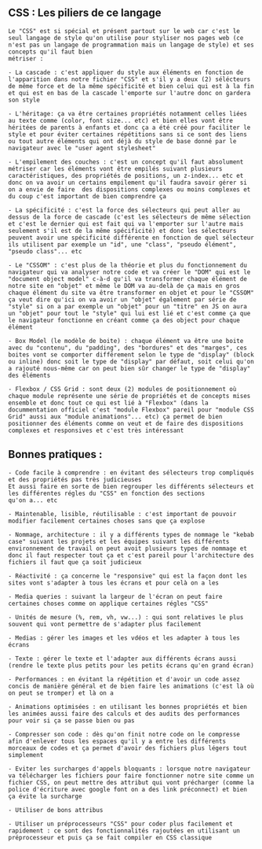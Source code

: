 ## CSS : Les piliers de ce langage 

    Le "CSS" est si spécial et présent partout sur le web car c'est le seul langage de style qu'on utilise pour styliser nos pages web (ce n'est pas un langage de programmation mais un langage de style) et ses concepts qu'il faut bien 
    métriser : 

    - La cascade : c'est appliquer du style aux éléments en fonction de l'apparition dans notre fichier "CSS" et s'il y a deux (2) sélécteurs de même force et de la même spécificité et bien celui qui est à la fin et qui est en bas de la cascade l'emporte sur l'autre donc on gardera son style
    
    - L'héritage: ça va être certaines propriétés notamment celles liées au texte comme (color, font size... etc) et bien elles vont être héritées de parents à enfants et donc ça a été créé pour faciliter le style et pour éviter certaines répétitions sans si ce sont des liens ou tout autre éléments qui ont déjà du style de base donné par le navigateur avec le "user agent stylesheet"
    
    - L'empilement des couches : c'est un concept qu'il faut absolument métriser car les éléments vont être empilés suivant plusieurs caractéristiques, des propriétés de positions, un z-index... etc et donc on va avoir un certains empilement qu'il faudra savoir gérer si on a envie de faire  des dispositions complexes ou moins complexes et du coup c'est important de bien comprendre ça 
    
    - La spécificité : c'est la force des sélecteurs qui peut aller au dessus de la force de cascade (c'est les sélecteurs de même sélection et c'est le dernier qui est fait qui va l'emporter sur l'autre mais seulement s'il est de la même spécificité) et donc les sélecteurs peuvent avoir une spécificité différente en fonction de quel sélecteur ils utilisent par exemple un "id", une "class", "pseudo élément", "pseudo class"... etc 
     
    - Le "CSSOM" : c'est plus de la théorie et plus du fonctionnement du navigateur qui va analyser notre code et va créer le "DOM" qui est le "document object model" c-à-d qu'il va transformer chaque élément de notre site en "objet" et même le DOM va au-delà de ça mais en gros chaque élément du site va être transformer en objet et pour le "CSSOM" ça veut dire qu'ici on va avoir un "objet" également par série de "style" si on a par exemple un "objet" pour un "titre" en JS on aura un "objet" pour tout le "style" qui lui est lié et c'est comme ça que le navigateur fonctionne en créant comme ça des object pour chaque élément 
    
    - Box Model (le modèle de boite) : chaque élément va être une boite avec du "contenu", du "padding", des "bordures" et des "marges", ces boites vont se comporter différement selon le type de "display" (block ou inline) donc soit le type de "display" par défaut, soit celui qu'on a rajouté nous-même car on peut bien sûr changer le type de "display" des éléments 
    
    - Flexbox / CSS Grid : sont deux (2) modules de positionnement où chaque module représente une série de propriétés et de concepts mises ensemble et donc tout ce qui est lié à "Flexbox" (dans la docummentation officiel c'est "module Flexbox" pareil pour "module CSS Grid" aussi aux "module animations"... etc) ça permet de bien positionner des éléments comme on veut et de faire des dispositions complexes et responsives et c'est très intéressant

## Bonnes pratiques : 

    - Code facile à comprendre : en évitant des sélecteurs trop compliqués et des propriétés pas très judicieuses
    Et aussi faire en sorte de bien regrouper les différents sélecteurs et les différentes régles du "CSS" en fonction des sections 
    qu'on a... etc   

    - Maintenable, lisible, réutilisable : c'est important de pouvoir modifier facilement certaines choses sans que ça explose

    - Nommage, architecture : il y a différents types de nommage le "kebab case" suivant les projets et les équipes suivant les différents environnement de travail on peut avoit plusieurs types de nommage et donc il faut respecter tout ça et c'est pareil pour l'architecture des fichiers il faut que ça soit judicieux

    - Réactivité : ça concerne le "responsive" qui est la façon dont les sites vont s'adapter à tous les écrans et pour celà on a les

    - Media queries : suivant la largeur de l'écran on peut faire certaines choses comme on applique certaines régles "CSS" 

    - Unités de mesure (%, rem, vh, vw...) : qui sont relatives le plus souvent qui vont permettre de s'adapter plus facilement

    - Medias : gérer les images et les vdéos et les adapter à tous les écrans

    - Texte : gérer le texte et l'adapter aux différents écrans aussi (rendre le texte plus petits pour les petits écrans qu'en grand écran)

    - Performances : en évitant la répétition et d'avoir un code assez concis de manière général et de bien faire les animations (c'est là où on peut se tromper) et là on a 
    
    - Animations optimisées : en utilisant les bonnes propriétés et bien les animées aussi faire des calculs et des audits des performances pour voir si ça se passe bien ou pas

    - Compresser son code : dès qu'on finit notre code on le compresse afin d'enlever tous les espaces qu'il y a entre les différents 
    morceaux de codes et ça permet d'avoir des fichiers plus légers tout simplement

    - Eviter les surcharges d'appels bloquants : lorsque notre navigateur va télécharger les fichiers pour faire fonctionner notre site comme un fichier CSS, on peut mettre des attribut qui vont précharger (comme la police d'écriture avec google font on a des link préconnect) et bien ça évite la surcharge 
    
    - Utiliser de bons attribus

    - Utiliser un préprocesseurs "CSS" pour coder plus facilement et rapidement : ce sont des fonctionnalités rajoutées en utilisant un préprocesseur et puis ça se fait compiler en CSS classique